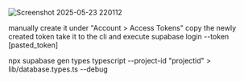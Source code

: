 
![Screenshot 2025-05-23 220112](https://github.com/user-attachments/assets/cfc67550-a3a8-4603-9ef9-02157ce9826d)

manually create it under "Account > Access Tokens"
copy the newly created token
take it to the cli and execute supabase login --token [pasted_token]

npx supabase gen types typescript --project-id "projectid" > lib/database.types.ts --debug
